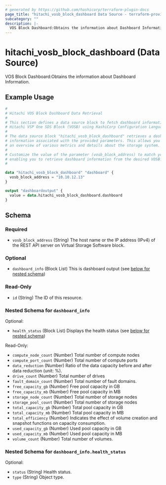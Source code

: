 ```yaml
---
# generated by https://github.com/hashicorp/terraform-plugin-docs
page_title: "hitachi_vosb_block_dashboard Data Source - terraform-provider-hitachi"
subcategory: ""
description: |-
  VOS Block Dashboard:Obtains the information about Dashboard Information.
---
```


# hitachi_vosb_block_dashboard (Data Source)

VOS Block Dashboard:Obtains the information about Dashboard Information.

## Example Usage

```terraform
#
# Hitachi VOS Block Dashboard Data Retrieval
#
# This section defines a data source block to fetch dashboard information from a
# Hitachi VSP One SDS Block (VOSB) using HashiCorp Configuration Language (HCL).
#
# The data source block "hitachi_vosb_block_dashboard" retrieves a dashboard of
# information associated with the provided parameters. This allows you to access
# an overview of various metrics and details about the storage system.
#
# Customize the value of the parameter (vosb_block_address) to match your environment,
# enabling you to retrieve dashboard information from the desired VOSB.
#

data "hitachi_vosb_block_dashboard" "dashboard" {
  vosb_block_address = "10.10.12.13"
}

output "dashboardoutput" {
  value = data.hitachi_vosb_block_dashboard.dashboard
}
```

<!-- schema generated by tfplugindocs -->
## Schema

### Required

- `vosb_block_address` (String) The host name or the IP address (IPv4) of the REST API server on Virtual Storage Software block.

### Optional

- `dashboard_info` (Block List) This is dashboard output (see [below for nested schema](#nestedblock--dashboard_info))

### Read-Only

- `id` (String) The ID of this resource.

<a id="nestedblock--dashboard_info"></a>
### Nested Schema for `dashboard_info`

Optional:

- `health_status` (Block List) Displays the health status (see [below for nested schema](#nestedblock--dashboard_info--health_status))

Read-Only:

- `compute_node_count` (Number) Total number of compute nodes
- `compute_port_count` (Number) Total number of compute ports
- `data_reduction` (Number) Ratio of the data capacity before and after data reduction (unit: %).
- `drive_count` (Number) Total number of drives
- `fault_domain_count` (Number) Total number of fault domains.
- `free_capacity_gb` (Number) Free pool capacity in GB
- `free_capacity_mb` (Number) Free pool capacity in MB
- `storage_node_count` (Number) Total number of storage nodes
- `storage_pool_count` (Number) Total number of storage nodes
- `total_capacity_gb` (Number) Total pool capacity in GB
- `total_capacity_mb` (Number) Total pool capacity in MB
- `total_efficiency` (Number) Indicates the effect of volume creation and snapshot functions on capacity consumption.
- `used_capacity_gb` (Number) Used pool capacity in GB
- `used_capacity_mb` (Number) Used pool capacity in MB
- `volume_count` (Number) Total number of volumes.

<a id="nestedblock--dashboard_info--health_status"></a>
### Nested Schema for `dashboard_info.health_status`

Optional:

- `status` (String) Health status.
- `type` (String) Object type.
